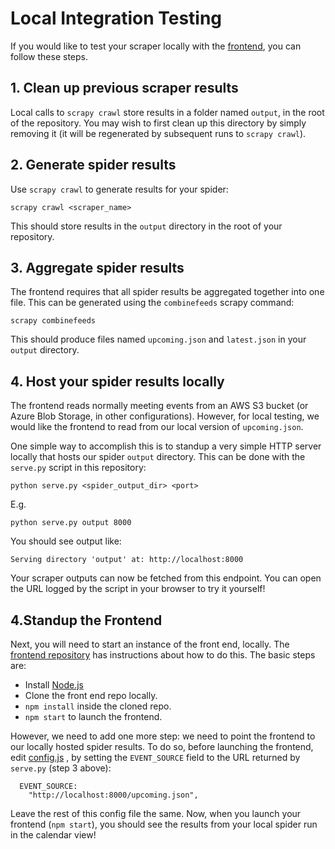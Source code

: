 # Local Integration Testing

If you would like to test your scraper locally with the 
[frontend](https://github.com/pgh-public-meetings/events),
you can follow these steps.

## 1. Clean up previous scraper results
Local calls to `scrapy crawl` store results in a
folder named `output`, in the root of the repository.
You may wish to first clean up this directory by
simply removing it (it will be regenerated by 
subsequent runs to `scrapy crawl`).

## 2. Generate spider results
Use `scrapy crawl` to generate results for your spider:
```
scrapy crawl <scraper_name>
```
This should store results in the `output` directory in the
root of your repository.

## 3. Aggregate spider results
The frontend requires that all spider results be aggregated
together into one file. This can be generated using the
`combinefeeds` scrapy command:
```
scrapy combinefeeds
```
This should produce files named `upcoming.json` and
`latest.json` in your `output` directory.

## 4. Host your spider results locally
The frontend reads normally meeting events from an AWS
S3 bucket (or Azure Blob Storage, in other configurations).
However, for local testing, we would like the frontend
to read from our local version of `upcoming.json`.

One simple way to accomplish this is to standup
a very simple HTTP server locally that hosts our
spider `output` directory. This can be done with the
`serve.py` script in this repository:

```
python serve.py <spider_output_dir> <port>
```

E.g.

```
python serve.py output 8000
```

You should see output like:
```
Serving directory 'output' at: http://localhost:8000
```
Your scraper outputs can now be fetched from this endpoint.
You can open the URL logged by the script in your browser to try it yourself!

## 4.Standup the Frontend
Next, you will need to start an instance of the front end,
locally. The [frontend repository](https://github.com/pgh-public-meetings/events)
has instructions about how to do this. The basic steps are:
- Install [Node.js](https://nodejs.org/en/)
- Clone the front end repo locally.
- `npm install` inside the cloned repo.
- `npm start` to launch the frontend.

However, we need to add one more step: we need to point
the frontend to our locally hosted spider results.
To do so, before launching the frontend,
edit [config.js](https://github.com/pgh-public-meetings/events/blob/master/src/config.js)
, by setting the `EVENT_SOURCE` field to the
URL returned by `serve.py` (step 3 above):
```
  EVENT_SOURCE:
    "http://localhost:8000/upcoming.json",
```
Leave the rest of this config file the same.
Now, when you launch your frontend (`npm start`),
you should see the results from your local 
spider run in the calendar view!
